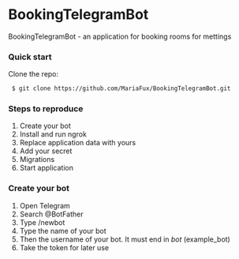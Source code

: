 # BookingTelegramBot

BookingTelegramBot - an application for booking rooms for mettings

### Quick start

Clone the repo:

```bash
 $ git clone https://github.com/MariaFux/BookingTelegramBot.git
```

### Steps to reproduce

1.  Create your bot
2.  Install and run ngrok
3.  Replace application data with yours
4.  Add your secret
5.  Migrations
6.  Start application

### Create your bot

1.  Open Telegram
2.  Search @BotFather
3.  Type /newbot
4.  Type the name of your bot
5.  Then the username of your bot. It must end in _bot_ (example_bot)
6.  Take the token for later use
